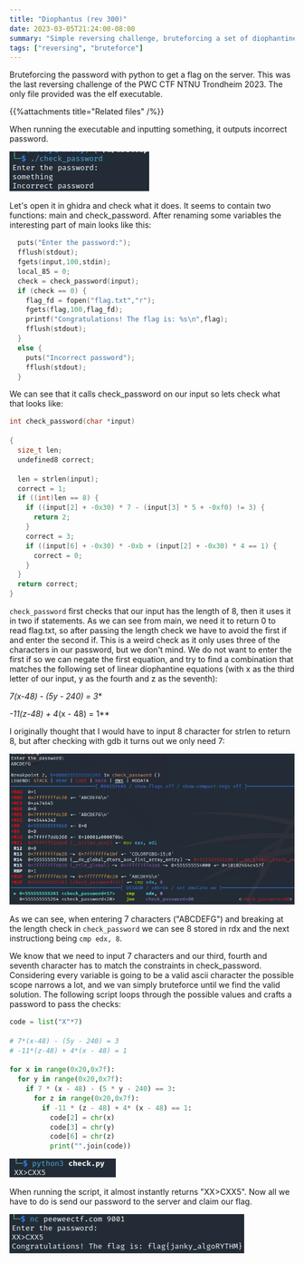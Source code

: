 ```yaml
---
title: "Diophantus (rev 300)"
date: 2023-03-05T21:24:00-08:00
summary: "Simple reversing challenge, bruteforcing a set of diophantine equations"
tags: ["reversing", "bruteforce"]
---
```


Bruteforcing the password with python to get a flag on the server.
This was the last reversing challenge of the PWC CTF NTNU Trondheim 2023. The only file provided was the elf executable.
 <!--more-->

{{%attachments title="Related files" /%}}

When running the executable and inputting something, it outputs incorrect password.

![running the elf](./images/first_run.png "running the elf")

Let's open it in ghidra and check what it does. It seems to contain two functions: main and check_password. After renaming some variables the interesting part of main looks like this:

```c
  puts("Enter the password:");
  fflush(stdout);
  fgets(input,100,stdin);
  local_85 = 0;
  check = check_password(input);
  if (check == 0) {
    flag_fd = fopen("flag.txt","r");
    fgets(flag,100,flag_fd);
    printf("Congratulations! The flag is: %s\n",flag);
    fflush(stdout);
  }
  else {
    puts("Incorrect password");
    fflush(stdout);
  }
```

We can see that it calls check_password on our input so lets check what that looks like:

```c
int check_password(char *input)

{
  size_t len;
  undefined8 correct;
  
  len = strlen(input);
  correct = 1;
  if ((int)len == 8) {
    if ((input[2] + -0x30) * 7 - (input[3] * 5 + -0xf0) != 3) {
      return 2;
    }
    correct = 3;
    if ((input[6] + -0x30) * -0xb + (input[2] + -0x30) * 4 == 1) {
      correct = 0;
    }
  }
  return correct;
}
```

`check_password` first checks that our input has the length of 8, then it uses it in two if statements. As we can see from main, we need it to return 0 to read flag.txt, so after passing the length check we have to avoid the first if and enter the second if. This is a weird check as it only uses three of the characters in our password, but we don't mind. We do not want to enter the first if so we can negate the first equation, and try to find a combination that matches the following set of linear diophantine equations (with x as the third letter of our input, y as the fourth and z as the seventh):

**7*(x-48) - (5y - 240) = 3**

**-11*(z-48) + 4*(x - 48) = 1**

I originally thought that I would have to input 8 character for strlen to return 8, but after checking with gdb it turns out we only need 7:

![checking strlen gdb](./images/gdb_strlen.png "checking strlen gdb")

As we can see, when entering 7 characters ("ABCDEFG") and breaking at the length check in `check_password` we can see 8 stored in rdx and the next instructiong being `cmp edx, 8`.

We know that we need to input 7 characters and our third, fourth and seventh character has to match the constraints in check_password. Considering every variable is going to be a valid ascii character the possible scope narrows a lot, and we van simply bruteforce until we find the valid solution. The following script loops through the possible values and crafts a password to pass the checks:

```py
code = list("X"*7)

# 7*(x-48) - (5y - 240) = 3
# -11*(z-48) + 4*(x - 48) = 1

for x in range(0x20,0x7f):
  for y in range(0x20,0x7f):
    if 7 * (x - 48) - (5 * y - 240) == 3:
      for z in range(0x20,0x7f):
        if -11 * (z - 48) + 4* (x - 48) == 1:
          code[2] = chr(x)
          code[3] = chr(y)
          code[6] = chr(z)
          print("".join(code))
```

![finding password](./images/pass.png "finding password")

When running the script, it almost instantly returns "XX>CXX5". Now all we have to do is send our password to the server and claim our flag.

![getting flag](./images/flag.png "getting flag")




